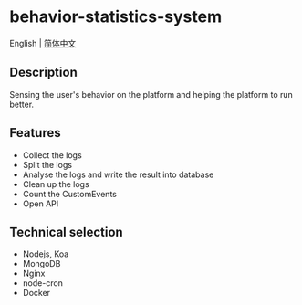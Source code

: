 # behavior-statistics-system



English  |  [简体中文](https://github.com/lt502676921/behavior-statistics-system/blob/main/README.zh-CN.md)



## Description

Sensing the user's behavior on the platform and helping the platform to run better.



## Features

- Collect the logs
- Split the logs
- Analyse the logs and write the result into database
- Clean up the logs
- Count the CustomEvents
- Open API



## Technical selection

- Nodejs, Koa
- MongoDB
- Nginx
- node-cron
- Docker